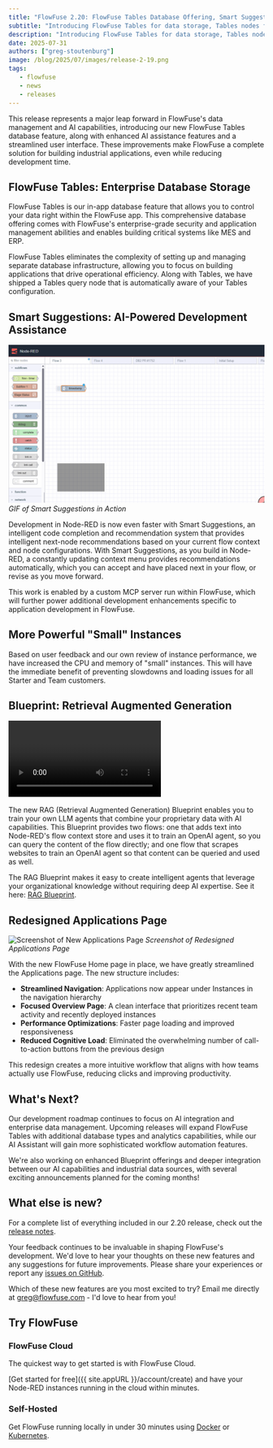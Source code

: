 ```yaml
---
title: "FlowFuse 2.20: FlowFuse Tables Database Offering, Smart Suggestions for Node-RED, More Powerful Instances, and Streamlined Applications Management"
subtitle: "Introducing FlowFuse Tables for data storage, Tables nodes for database querying, Smart Suggestions in the Node-RED editor, More Powerful Instances, Retrieval Augmented Generation Blueprint for building intelligent applications, and a redesigned Applications page for better workspace management."
description: "Introducing FlowFuse Tables for data storage, Tables nodes for dashboard visualization, Smart Suggestions in the Node-RED editor, More Powerful Starter tier, Retrieval Augmented Generation Blueprint for intelligent applications, and a redesigned Applications page for better workspace management."
date: 2025-07-31
authors: ["greg-stoutenburg"]
image: /blog/2025/07/images/release-2-19.png
tags:
   - flowfuse
   - news
   - releases
---
```


This release represents a major leap forward in FlowFuse's data management and AI capabilities, introducing our new FlowFuse Tables database feature, along with enhanced AI assistance features and a streamlined user interface. These improvements make FlowFuse a complete solution for building industrial applications, even while reducing development time.

<!--more-->

## FlowFuse Tables: Enterprise Database Storage


FlowFuse Tables is our in-app database feature that allows you to control your data right within the FlowFuse app. This comprehensive database offering comes with FlowFuse's enterprise-grade security and application management abilities and enables building critical systems like MES and ERP.

FlowFuse Tables eliminates the complexity of setting up and managing separate database infrastructure, allowing you to focus on building applications that drive operational efficiency. Along with Tables, we have shipped a Tables query node that is automatically aware of your Tables configuration.

## Smart Suggestions: AI-Powered Development Assistance

![GIF of Smart Suggestions](./images/smart-suggestion.gif)
_GIF of Smart Suggestions in Action_

Development in Node-RED is now even faster with Smart Suggestions, an intelligent code completion and recommendation system that provides intelligent next-node recommendations based on your current flow context and node configurations. With Smart Suggestions, as you build in Node-RED, a constantly updating context menu provides recommendations automatically, which you can accept and have placed next in your flow, or revise as you move forward.

This work is enabled by a custom MCP server run within FlowFuse, which will further power additional development enhancements specific to application development in FlowFuse.

## More Powerful "Small" Instances

Based on user feedback and our own review of instance performance, we have increased the CPU and memory of "small" instances. This will have the immediate benefit of preventing slowdowns and loading issues for all Starter and Team customers.  

## Blueprint: Retrieval Augmented Generation

<p><video src="https://website-data.s3.eu-west-1.amazonaws.com/Blueprint+-+Open+AI+RAG.mp4" controls=""></video></p>

The new RAG (Retrieval Augmented Generation) Blueprint enables you to train your own LLM agents that combine your proprietary data with AI capabilities. This Blueprint provides two flows: one that adds text into Node-RED's flow context store and uses it to train an OpenAI agent, so you can query the content of the flow directly; and one flow that scrapes websites to train an OpenAI agent so that content can be queried and used as well.

The RAG Blueprint makes it easy to create intelligent agents that leverage your organizational knowledge without requiring deep AI expertise. See it here: [RAG Blueprint](https://flowfuse.com/blueprints/ai/rag-chat-agent/).

## Redesigned Applications Page

![Screenshot of New Applications Page](./images/applications.png)
_Screenshot of Redesigned Applications Page_

With the new FlowFuse Home page in place, we have greatly streamlined the Applications page. The new structure includes:

- **Streamlined Navigation**: Applications now appear under Instances in the navigation hierarchy
- **Focused Overview Page**: A clean interface that prioritizes recent team activity and recently deployed instances
- **Performance Optimizations**: Faster page loading and improved responsiveness
- **Reduced Cognitive Load**: Eliminated the overwhelming number of call-to-action buttons from the previous design

This redesign creates a more intuitive workflow that aligns with how teams actually use FlowFuse, reducing clicks and improving productivity.

## What's Next?

Our development roadmap continues to focus on AI integration and enterprise data management. Upcoming releases will expand FlowFuse Tables with additional database types and analytics capabilities, while our AI Assistant will gain more sophisticated workflow automation features.

We're also working on enhanced Blueprint offerings and deeper integration between our AI capabilities and industrial data sources, with several exciting announcements planned for the coming months!

## What else is new?

For a complete list of everything included in our 2.20 release, check out the [release notes](https://github.com/FlowFuse/flowfuse/releases/).

Your feedback continues to be invaluable in shaping FlowFuse's development. We'd love to hear your thoughts on these new features and any suggestions for future improvements. Please share your experiences or report any [issues on GitHub](https://github.com/FlowFuse/flowfuse/issues/new/choose).

Which of these new features are you most excited to try? Email me directly at greg@flowfuse.com - I'd love to hear from you!

## Try FlowFuse


### FlowFuse Cloud

The quickest way to get started is with FlowFuse Cloud.

[Get started for free]({{ site.appURL }}/account/create) and have your Node-RED instances running in the cloud within minutes.

### Self-Hosted

Get FlowFuse running locally in under 30 minutes using [Docker](/docs/install/docker/) or [Kubernetes](/docs/install/kubernetes/).